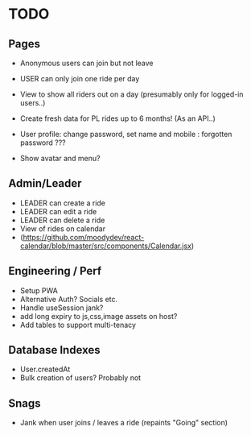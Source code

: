 # TODO

## Pages

- Anonymous users can join but not leave
- USER can only join one ride per day

- View to show all riders out on a day (presumably only for logged-in users..)

- Create fresh data for PL rides up to 6 months! (As an API..)
- User profile: change password, set name and mobile : forgotten password ???
- Show avatar and menu?

## Admin/Leader

- LEADER can create a ride
- LEADER can edit a ride
- LEADER can delete a ride
- View of rides on calendar
- (https://github.com/moodydev/react-calendar/blob/master/src/components/Calendar.jsx)

## Engineering / Perf

- Setup PWA
- Alternative Auth? Socials etc.
- Handle useSession jank?
- add long expiry to js,css,image assets on host?
- Add tables to support multi-tenacy

## Database Indexes

- User.createdAt
- Bulk creation of users? Probably not

## Snags

- Jank when user joins / leaves a ride (repaints "Going" section)
